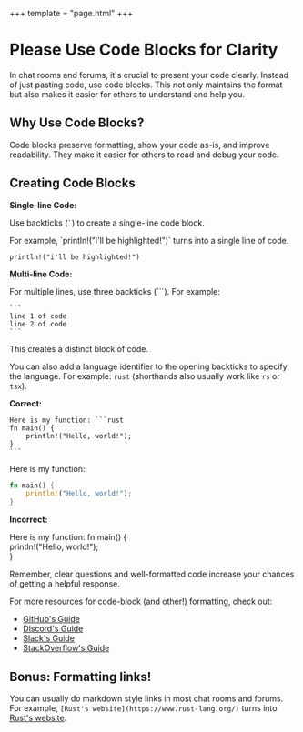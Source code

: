 +++
template = "page.html"
+++

# Please Use Code Blocks for Clarity

In chat rooms and forums, it's crucial to present your code clearly. Instead of just pasting code, use code blocks. This not only maintains the format but also makes it easier for others to understand and help you.

## Why Use Code Blocks?

Code blocks preserve formatting, show your code as-is, and improve readability. They make it easier for others to read and debug your code.

## Creating Code Blocks

**Single-line Code:**

Use backticks (`` ` ``) to create a single-line code block.

For example,
\`println!("i'll be highlighted!")\` turns into a single line of code.

`println!("i'll be highlighted!")`

**Multi-line Code:**

For multiple lines, use three backticks (```). For example:

````
```
line 1 of code
line 2 of code
```
````

This creates a distinct block of code.

You can also add a language identifier to the opening backticks to specify the language. For example: `rust` (shorthands also usually work like `rs` or `tsx`).

**Correct:**

````
Here is my function: ```rust
fn main() {
    println!("Hello, world!");
}
```
````

Here is my function:

```rust
fn main() {
    println!("Hello, world!");
}
```

**Incorrect:**

Here is my function: fn main() {  
 println!("Hello, world!");  
}

Remember, clear questions and well-formatted code increase your chances of getting a helpful response.

For more resources for code-block (and other!) formatting, check out:

-   [GitHub's Guide](https://docs.github.com/en/get-started/writing-on-github/working-with-advanced-formatting/creating-and-highlighting-code-blocks)
-   [Discord's Guide](https://support.discord.com/hc/en-us/articles/210298617-Markdown-Text-101-Chat-Formatting-Bold-Italic-Underline-#h_01GY0DAKGXDEHE263BCAYEGFJA)
-   [Slack's Guide](https://slack.com/intl/en-ca/help/articles/204145658-Format-your-messages)
-   [StackOverflow's Guide](https://stackoverflow.com/editing-help#syntax-highlighting)

## Bonus: Formatting links!

You can usually do markdown style links in most chat rooms and forums. For example, `[Rust's website](https://www.rust-lang.org/)` turns into [Rust's website](https://www.rust-lang.org/).
